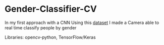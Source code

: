 # Gender-Classifier-CV
In my first approach with a CNN 
Using this [dataset](https://s3.eu-west-3.amazonaws.com/profession.ai/datasets/faces_gender.zip) I made a Camera able to real time classify people by gender

Libraries: opencv-python, TensorFlow/Keras
